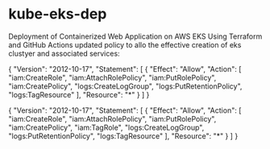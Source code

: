 # kube-eks-dep
Deployment of Containerized Web Application on AWS EKS Using Terraform and GitHub Actions
updated policy to allo the effective creation of eks clustyer and associated services:

{
  "Version": "2012-10-17",
  "Statement": [
    {
      "Effect": "Allow",
      "Action": [
        "iam:CreateRole",
        "iam:AttachRolePolicy",
        "iam:PutRolePolicy",
        "iam:CreatePolicy",
        "logs:CreateLogGroup",
        "logs:PutRetentionPolicy",
        "logs:TagResource"
      ],
      "Resource": "*"
    }
  ]
}

{
  "Version": "2012-10-17",
  "Statement": [
    {
      "Effect": "Allow",
      "Action": [
        "iam:CreateRole",
        "iam:AttachRolePolicy",
        "iam:PutRolePolicy",
        "iam:CreatePolicy",
        "iam:TagRole",
        "logs:CreateLogGroup",
        "logs:PutRetentionPolicy",
        "logs:TagResource"
      ],
      "Resource": "*"
    }
  ]
}

